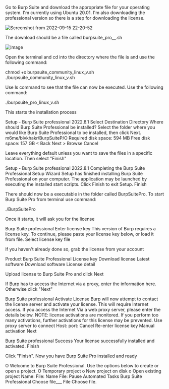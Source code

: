 
Go to Burp Suite and download the appropriate file for your operating system. I'm currently using Ubuntu 20.01. I'm also downloading the professional version so there is a step for downloading the license. 

![Screenshot from 2022-09-15 22-20-52](https://user-images.githubusercontent.com/113462727/190415170-2e0c9723-c706-4a32-8844-e7454998a1cc.png)


The download should be a file called burpsuite_pro_<os>_<version>.sh 

 ![image](https://user-images.githubusercontent.com/113462727/190415447-03cb5d7f-b66c-4271-81a5-7b0d9f2d9679.png)
 

Open the terminal and cd into the directory where the file is and use the following command: 

 chmod +x burpsuite_community_linux_v<your version here>.sh 
./burpsuite_community_linux_v<your version here>.sh 

 

Use ls command to see that the file can now be executed. Use the following command: 

 


 

./burpsuite_pro_linux_v<your version here>.sh  

 

This starts the installation process 

Setup - Burp Suite professional 2022.8.1 
Select Destination Directory 
Where should Burp Suite Professional be installed? 
Select the folder where you would like Burp Suite Professional to be 
installed, then click Next. 
m6me/blvkhakr/BurpSuiteP/O 
Required disk space: 594 MB 
Free disk space: 
157 GB 
< Back 
Next > 
Browse 
Cancel 
 

Leave everything default unless you want to save the files in a specific location. Then select "Finish" 

 

Setup - Burp Suite professional 2022.8.1 
Completing the Burp Suite 
Professional Setup Wizard 
Setup has finished installing Burp Suite 
Professional on your computer. The application 
may be launched by executing the installed start 
scripts. 
Click Finish to exit Setup. 
Finish 
 

 

There should now be a executable in the folder called BurpSuitePro. To start Burp Suite Pro from terminal use command: 


 

 

./BurpSuitePro 

 

Once it starts, it will ask you for the license  

Burp Suite professional 
Enter license key 
This version of Burp requires a license key. To continue, please paste your license 
key below, or load it from file. 
Select license key file 
 

If you haven't already done so, grab the license from your account 

Product 
Burp Suite Professional 
License key 
Download license 
Latest software 
Download software 
License detail 
 

Upload license to Burp Suite Pro and click Next 

 

If Burp has to access the Internet via a proxy, enter the information here. Otherwise click "Next" 

 

Burp Suite professional 
Activate License 
Burp will now attempt to contact the license server and activate your license. This will 
require Internet access. If you access the Internet Via a web proxy server, please 
enter the details below. 
NOTE: license activations are monitored. If you perform too many activations, further 
activations for this license may be prevented. 
Use proxy server to connect 
Host: 
port: 
Cancel 
Re-enter license key 
Manual activation 
Next 
 

Burp Suite professional 
Success 
Your license successfully installed and activated. 
Finish 
 

Click "Finish". Now you have Burp Suite Pro installed and ready 

O Welcome to Burp Suite Professional. Use the options below to create or open a project. 
O Temporary project 
o 
New project on disk 
o 
Open existing project 
Name: 
File: 
Name 
File: 
Pause Automated Tasks 
Burp Suite 
Professional 
Choose file___ 
File 
Choose file. 
 
